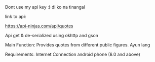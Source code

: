 Dont use my api key :) di ko na tinangal 

link to api:

https://api-ninjas.com/api/quotes

Api get & de-serialized using okhttp and gson

Main Function:
Provides quotes from different public figures. Ayun lang

Requirements:
Internet Connection
android phone (8.0 and above)
